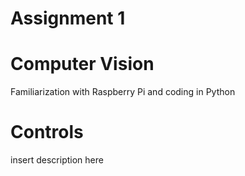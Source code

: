 # Assignment 1
# Computer Vision
Familiarization with Raspberry Pi and coding in Python
# Controls
insert description here
